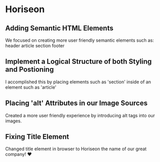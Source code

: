 # Horiseon

## Adding Semantic HTML Elements
We focused on creating more user friendly semantic elements such as:
header
article
section
footer

## Implement a Logical Structure of both Styling and Postioning
I accomplished this by placing elements such as 'section' inside of an element such as 'article'

## Placing 'alt' Attributes in our Image Sources
Created a more user friendly experience by introducing alt tags into our images. 

## Fixing Title Element
Changed title element in browser to Horiseon the name of our great company! ❤️️